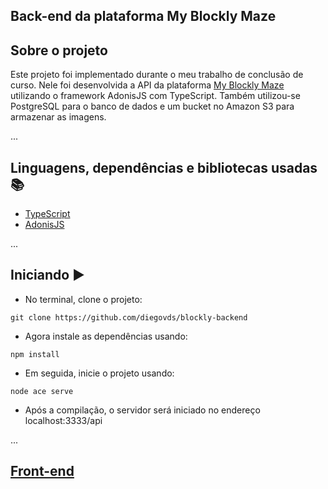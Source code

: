 ## Back-end da plataforma My Blockly Maze

## Sobre o projeto
Este projeto foi implementado durante o meu trabalho de conclusão de curso. Nele foi desenvolvida a API da plataforma [My Blockly Maze](https://myblocklymaze.vercel.app/) utilizando o framework AdonisJS com TypeScript. Também utilizou-se PostgreSQL para o banco de dados e um bucket no Amazon S3 para armazenar as imagens.

...
## Linguagens, dependências e bibliotecas usadas 📚

* [TypeScript](https://www.typescriptlang.org/pt/)
* [AdonisJS](https://adonisjs.com/)

...
## Iniciando ▶️

- No terminal, clone o projeto:

```
git clone https://github.com/diegovds/blockly-backend
```
- Agora instale as dependências usando:
```
npm install
```
- Em seguida, inicie o projeto usando:
```
node ace serve
```
- Após a compilação, o servidor será iniciado no endereço localhost:3333/api

...
## [Front-end](https://github.com/diegovds/maze-game-generator)